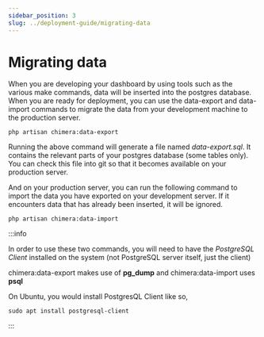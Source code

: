 ```yaml
---
sidebar_position: 3
slug: ../deployment-guide/migrating-data
---
```


# Migrating data

When you are developing your dashboard by using tools such as the various make commands, data will be inserted into the postgres database.
When you are ready for deployment, you can use the data-export and data-import commands to migrate the data from your development machine
to the production server.

```
php artisan chimera:data-export
```

Running the above command will generate a file named *data-export.sql*. It contains the relevant parts of your postgres database (some tables only).
You can check this file into git so that it becomes available on your production server.

And on your production server, you can run the following command to import the data you have exported on your development server. If it encounters data 
that has already been inserted, it will be ignored.

```
php artisan chimera:data-import
```

:::info

In order to use these two commands, you will need to have the *PostgreSQL Client* installed on the system (not PostgreSQL server itself, just the client)

chimera:data-export makes use of **pg_dump** and chimera:data-import uses **psql**

On Ubuntu, you would install PostgresQL Client like so,

```
sudo apt install postgresql-client
```

:::